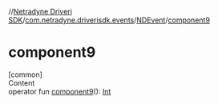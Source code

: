 //[Netradyne Driveri SDK](../../index.md)/[com.netradyne.driverisdk.events](../index.md)/[NDEvent](index.md)/[component9](component9.md)



# component9  
[common]  
Content  
operator fun [component9](component9.md)(): [Int](https://kotlinlang.org/api/latest/jvm/stdlib/kotlin/-int/index.html)  



